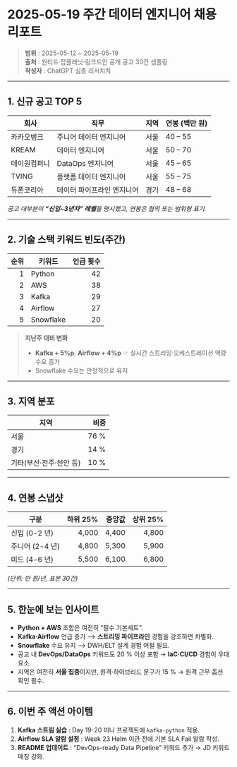 # 2025-05-19 주간 **데이터 엔지니어 채용 리포트**

> **범위** : 2025-05-12 ~ 2025-05-19  
> **출처** : 원티드·잡플래닛·링크드인 공개 공고 30건 샘플링  
> **작성자** : ChatGPT 심층 리서치치

---

## 1. 신규 공고 TOP 5

| 회사 | 직무 | 지역 | 연봉&nbsp;(백만 원) |
|------|------|------|------------------|
| 카카오뱅크 | 주니어 데이터 엔지니어 | 서울 | 40 – 55 |
| KREAM | 데이터 엔지니어 | 서울 | 50 – 70 |
| 데이원컴퍼니 | DataOps 엔지니어 | 서울 | 45 – 65 |
| TVING | 플랫폼 데이터 엔지니어 | 서울 | 55 – 75 |
| 듀폰코리아 | 데이터 파이프라인 엔지니어 | 경기 | 48 – 68 |

*공고 대부분이 **“신입~3년차” 레벨**을 명시했고, 연봉은 협의 또는 범위형 표기.*

---

## 2. 기술 스택 키워드 빈도(주간)

| 순위 | 키워드 | 언급 횟수 |
|-----:|--------|----------:|
| 1 | Python | 42 |
| 2 | AWS | 38 |
| 3 | Kafka | 29 |
| 4 | Airflow | 27 |
| 5 | Snowflake | 20 |

> **지난주 대비 변화**  
> - **Kafka + 5%p**, **Airflow + 4%p** ☞ 실시간 스트리밍·오케스트레이션 역량 수요 증가  
> - Snowflake 수요는 안정적으로 유지  

---

## 3. 지역 분포

| 지역 | 비중 |
|------|-----:|
| 서울 | 76 % |
| 경기 | 14 % |
| 기타(부산·전주·천안 등) | 10 % |

---

## 4. 연봉 스냅샷

| 구분 | 하위 25% | 중앙값 | 상위 25% |
|------|---------:|-------:|---------:|
| 신입 (0-2 년) | 4,000 | 4,400 | 4,800 |
| 주니어 (2-4 년) | 4,800 | 5,300 | 5,900 |
| 미드 (4-6 년) | 5,500 | 6,100 | 6,800 |

*(단위: 만 원/년, 표본 30건)*

---

## 5. 한눈에 보는 인사이트

- **Python + AWS** 조합은 여전히 “필수 기본세트”.  
- **Kafka·Airflow** 언급 증가 ⟶ **스트리밍 파이프라인** 경험을 강조하면 차별화.  
- **Snowflake** 수요 유지 ⟶ DWH/ELT 설계 경험 어필 필요.  
- 공고 내 **DevOps/DataOps** 키워드도 20 % 이상 포함 → **IaC·CI/CD** 경험이 우대 요소.  
- 지역은 여전히 **서울 집중**이지만, 원격·하이브리드 문구가 15 % → 원격 근무 옵션 확인 필수.

---

## 6. 이번 주 액션 아이템

1. **Kafka 스트림 실습** : Day 19-20 미니 프로젝트에 `kafka-python` 적용.  
2. **Airflow SLA 알람 설정** : Week 23 Helm 이관 전에 기본 SLA Fail 알람 작성.  
3. **README 업데이트** : “DevOps-ready Data Pipeline” 키워드 추가 → JD 키워드 매칭 강화.

